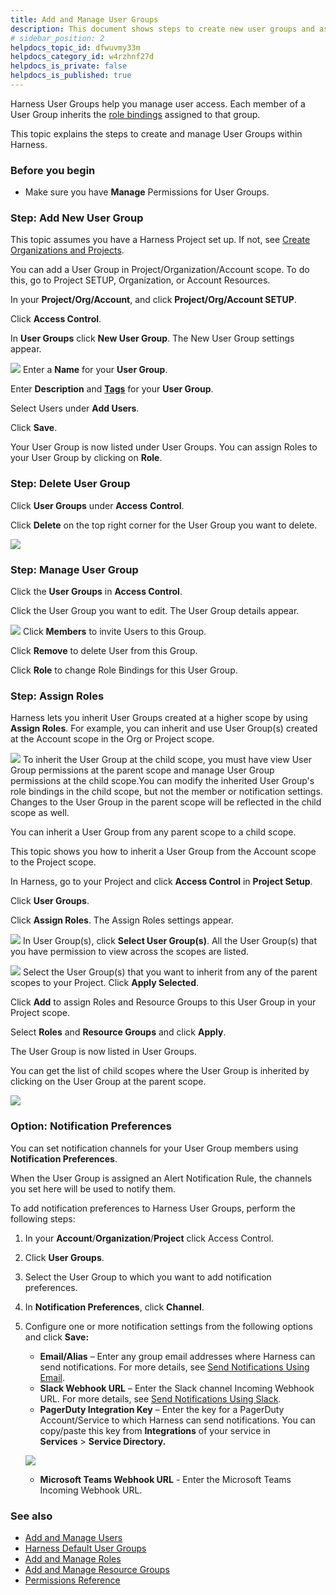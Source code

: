 ```yaml
---
title: Add and Manage User Groups
description: This document shows steps to create new user groups and assign roles to them.
# sidebar_position: 2
helpdocs_topic_id: dfwuvmy33m
helpdocs_category_id: w4rzhnf27d
helpdocs_is_private: false
helpdocs_is_published: true
---
```


Harness User Groups help you manage user access. Each member of a User Group inherits the [role bindings](../4_Role-Based-Access-Control/1-rbac-in-harness.md#role-assignment) assigned to that group.

This topic explains the steps to create and manage User Groups within Harness.

### Before you begin

* Make sure you have **Manage** Permissions for User Groups.

### Step: Add New User Group

This topic assumes you have a Harness Project set up. If not, see [Create Organizations and Projects](../organizations-and-projects/create-an-organization.md).

You can add a User Group in Project/Organization/Account scope. To do this, go to Project SETUP, Organization, or Account Resources.

In your **Project/Org/Account**, and click **Project/Org/Account SETUP**.

Click **Access Control**.

In **User Groups** click **New User Group**. The New User Group settings appear.

![](./static/add-user-groups-49.png)
Enter a **Name** for your **User Group**.

Enter **Description** and [**Tags**](../20_References/tags-reference.md) for your **User Group**.

Select Users under **Add Users**.

Click **Save**.

Your User Group is now listed under User Groups. You can assign Roles to your User Group by clicking on **Role**.

### Step: Delete User Group

Click **User Groups** under **Access** **Control**.

Click **Delete** on the top right corner for the User Group you want to delete.

![](./static/add-user-groups-50.png)
### Step: Manage User Group

Click the **User Groups** in **Access Control**.

Click the User Group you want to edit. The User Group details appear.

![](./static/add-user-groups-51.png)
Click **Members** to invite Users to this Group.

Click **Remove** to delete User from this Group.

Click **Role** to change Role Bindings for this User Group.

### Step: Assign Roles

Harness lets you inherit User Groups created at a higher scope by using **Assign Roles**. For example, you can inherit and use User Group(s) created at the Account scope in the Org or Project scope.

![](./static/add-user-groups-52.png)
To inherit the User Group at the child scope, you must have view User Group permissions at the parent scope and manage User Group permissions at the child scope.​​You can modify the inherited User Group's role bindings in the child scope, but not the member or notification settings. Changes to the User Group in the parent scope will be reflected in the child scope as well.​

You can inherit a User Group from any parent scope to a child scope.

This topic shows you how to inherit a User Group from the Account scope to the Project scope.

In Harness, go to your Project and click **Access Control** in **Project Setup**.

Click **User Groups**.

Click **Assign Roles**. The Assign Roles settings appear.

![](./static/add-user-groups-53.png)
In User Group(s), click **Select User Group(s)**. All the User Group(s) that you have permission to view across the scopes are listed.

![](./static/add-user-groups-54.png)
Select the User Group(s) that you want to inherit from any of the parent scopes to your Project. Click **Apply Selected**.

Click **Add** to assign Roles and Resource Groups to this User Group in your Project scope.

Select **Roles** and **Resource Groups** and click **Apply**.

The User Group is now listed in User Groups.

You can get the list of child scopes where the User Group is inherited by clicking on the User Group at the parent scope.

![](./static/add-user-groups-55.png)
### Option: Notification Preferences

You can set notification channels for your User Group members using **Notification Preferences**.

When the User Group is assigned an Alert Notification Rule, the channels you set here will be used to notify them.

To add notification preferences to Harness User Groups, perform the following steps:

1. In your **Account**/**Organization**/**Project** click Access Control.
2. Click **User Groups**.
3. Select the User Group to which you want to add notification preferences.
4. In **Notification Preferences**, click **Channel**.
5. Configure one or more notification settings from the following options and click **Save:**
	* **Email/Alias** – Enter any group email addresses where Harness can send notifications. For more details, see [Send Notifications Using Email](../5_Notifications/add-smtp-configuration.md#option-send-notifications-for-a-user-group-using-email).
	* **Slack Webhook URL** – Enter the Slack channel Incoming Webhook URL. For more details, see [Send Notifications Using Slack](../5_Notifications/send-notifications-using-slack.md).
	* **PagerDuty Integration Key** – Enter the key for a PagerDuty Account/Service to which Harness can send notifications. You can copy/paste this key from **Integrations** of your service in **Services** > **Service Directory.**
	
	![](./static/add-user-groups-56.png)

	* **Microsoft Teams Webhook URL** - Enter the Microsoft Teams Incoming Webhook URL.

### See also

* [Add and Manage Users](./3-add-users.md)
* [Harness Default User Groups](./5-harness-default-user-groups.md)
* [Add and Manage Roles](../4_Role-Based-Access-Control/9-add-manage-roles.md)
* [Add and Manage Resource Groups](../4_Role-Based-Access-Control/8-add-resource-groups.md)
* [Permissions Reference](../4_Role-Based-Access-Control/ref-access-management/permissions-reference.md)

